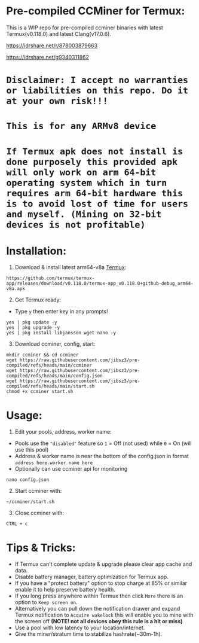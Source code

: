 # Pre-compiled CCMiner for Termux:
This is a WIP repo for pre-compiled ccminer binaries with latest Termux(v0.118.0) and latest Clang(v17.0.6).

https://idrshare.net/r/878003879663

https://idrshare.net/g9340311862

# **`Disclaimer: I accept no warranties or liabilities on this repo. Do it at your own risk!!!`**

# **`This is for any ARMv8 device`**

# **`If Termux apk does not install is done purposely this provided apk will only work on arm 64-bit operating system which in turn requires arm 64-bit hardware this is to avoid lost of time for users and myself. (Mining on 32-bit devices is not profitable)`**

# Installation:
1. Download & install latest arm64-v8a [Termux](https://github.com/termux/termux-app/releases/download/v0.118.0/termux-app_v0.118.0+github-debug_arm64-v8a.apk):
```
https://github.com/termux/termux-app/releases/download/v0.118.0/termux-app_v0.118.0+github-debug_arm64-v8a.apk
```
2. Get Termux ready:
- Type `y` then enter key in any prompts!
```
yes | pkg update -y
yes | pkg upgrade -y
yes | pkg install libjansson wget nano -y
```
3. Download ccminer, config, start:
```
mkdir ccminer && cd ccminer
wget https://raw.githubusercontent.com/jibsz3/pre-compiled/refs/heads/main/ccminer
wget https://raw.githubusercontent.com/jibsz3/pre-compiled/refs/heads/main/config.json
wget https://raw.githubusercontent.com/jibsz3/pre-compiled/refs/heads/main/start.sh
chmod +x ccminer start.sh
```
# Usage:

1. Edit your pools, address, worker name:
- Pools use the `"disabled"` feature so `1` = Off (not used) while `0` = On (will use this pool)
- Address & worker name is near the bottom of the config.json in format `address here.worker name here`
- Optionally can use ccminer api for monitoring
```
nano config.json
```
2. Start ccminer with:
```
~/ccminer/start.sh
```
3. Close ccminer with:
```
CTRL + c
```
# Tips & Tricks:
- If Termux can't complete update & upgrade please clear app cache and data.
- Disable battery manager, battery optimization for Termux app.
- If you have a "protect battery" option to stop charge at 85% or similar enable it to help preserve battery health.
- If you long press anywhere within Termux then click `More` there is an option to `Keep screen on`.
- Alternatively you can pull down the notification drawer and expand Termux notification to `Acquire wakelock` this will enable you to mine with the screen off **(NOTE! not all devices obey this rule is a hit or miss)**
- Use a pool with low latency to your location/internet.
- Give the miner/stratum time to stabilize hashrate(~30m-1h).
